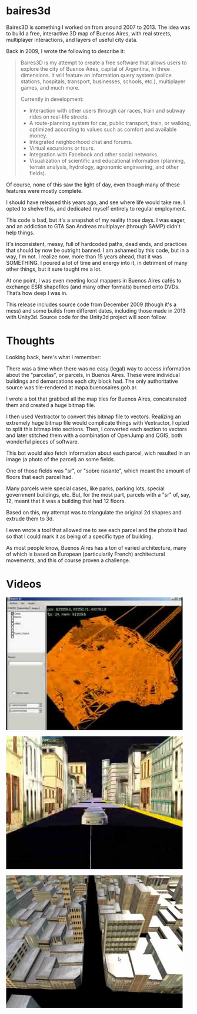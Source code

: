 
# baires3d

Baires3D is something I worked on from around 2007 to 2013. The idea was to build a free, interactive 3D map of Buenos Aires, with real streets, multiplayer interactions, and layers of useful city data.

Back in 2009, I wrote the following to describe it:

> Baires3D is my attempt to create a free software that allows users to explore the city of Buenos Aires, capital of Argentina, in three dimensions.
> It will feature an information query system (police stations, hospitals, transport, businesses, schools, etc.), multiplayer games, and much more.
>
> Currently in development:
> * Interaction with other users through car races, train and subway rides on real-life streets.
> * A route-planning system for car, public transport, train, or walking, optimized according to values such as comfort and available money.
> * Integrated neighborhood chat and forums.
> * Virtual excursions or tours.
> * Integration with Facebook and other social networks.
> * Visualization of scientific and educational information (planning, terrain analysis, hydrology, agronomic engineering, and other fields).


Of course, none of this saw the light of day, even though many of these features were mostly complete.

I should have released this years ago, and see where life would take me. I opted to shelve this, and dedicated myself entirely to regular employment.

This code is bad, but it's a snapshot of my reality those days. I was eager, and an addiction to GTA San Andreas multiplayer (through SAMP) didn't help things.

It's inconsistent, messy, full of hardcoded paths, dead ends, and practices that should by now be outright banned. I am ashamed by this code, but in a way, I'm not. I realize now, more than 15 years ahead, that it was SOMETHING. 
I poured a lot of time and energy into it, in detriment of many other things, but it sure taught me a lot.

At one point, I was even meeting local mappers in Buenos Aires cafés to exchange ESRI shapefiles (and many other formats) burned onto DVDs. That’s how deep I was in.

This release includes source code from December 2009 (though it's a mess) and some builds from different dates, including those made in 2013 with Unity3d. Source code for the Unity3d project will soon follow.

# Thoughts

Looking back, here's what I remember:

There was a time when there was no easy (legal) way to access information about the "parcelas", or parcels, in Buenos Aires. These were individual buildings and demarcations each city block had. The only authoritative source was tile-rendered at mapa.buenosaires.gob.ar.

I wrote a bot that grabbed all the map tiles for Buenos Aires, concatenated them and created a huge bitmap file.

I then used Vextractor to convert this bitmap file to vectors.
Realizing an extremely huge bitmap file would complicate things with Vextractor, I opted to split this bitmap into sections.
Then, I converted each section to vectors and later stitched them with a combination of OpenJump and QGIS, both wonderful pieces of software.

This bot would also fetch information about each parcel, wich resulted in an image (a photo of the parcel) an some fields.

One of those fields was "sr", or "sobre rasante", which meant the amount of floors that each parcel had.

Many parcels were special cases, like parks, parking lots, special government buildings, etc. But, for the most part, parcels with a "sr" of, say, 12, meant that it was a building that had 12 floors.

Based on this, my attempt was to triangulate the original 2d shapres and extrude them to 3d.

I even wrote a tool that allowed me to see each parcel and the photo it had so that I could mark it as being of a specific type of building.

As most people know, Buenos Aires has a ton of varied architecture, many of which is based on European (particularily French) architectural movements, and this of course proven a challenge.

# Videos
[![Paseando sobre Buenos Aires](image.png)](https://youtu.be/-Yssn_y7-xI)

[![Prueba con manejo de auto en Buenos Aires](image-1.png)](https://youtu.be/Ui9cnCPexJ0)

[![Prueba con edificios random de Buenos Aires](image-2.png)](https://youtu.be/RJpMHjaqt84)
